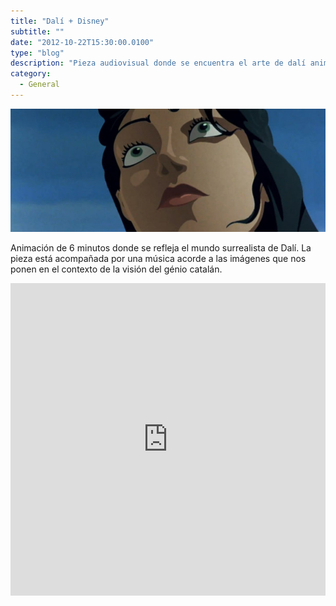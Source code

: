 ```yaml
---
title: "Dalí + Disney"
subtitle: ""
date: "2012-10-22T15:30:00.0100"
type: "blog"
description: "Pieza audiovisual donde se encuentra el arte de dalí animado como si una película de disney se tratase"
category:
  - General
---
```


![Fotograma del video](/../../content/images/posts/dali-disney.jpg)

Animación de 6 minutos donde se refleja el mundo surrealista de Dalí. La pieza está acompañada por una música acorde a las imágenes que nos ponen en el contexto de la visión del génio catalán.

<iframe src="https://player.vimeo.com/video/55416674" width="100%" height="500" frameborder="0" allow="autoplay; fullscreen" allowfullscreen></iframe>
